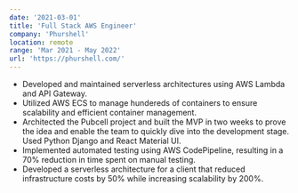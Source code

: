 ```yaml
---
date: '2021-03-01'
title: 'Full Stack AWS Engineer'
company: 'Phurshell'
location: remote
range: 'Mar 2021 - May 2022'
url: 'https://phurshell.com/'
---
```


- Developed and maintained serverless architectures using AWS Lambda and API Gateway.
- Utilized AWS ECS to manage hundereds of containers to ensure scalability and efficient container management.
- Architected the Pubcell project and built the MVP in two weeks to prove the idea and enable the team to quickly dive into the development stage. Used Python Django and React Material UI.
- Implemented automated testing using AWS CodePipeline, resulting in a 70% reduction in time spent on manual testing.
- Developed a serverless architecture for a client that reduced infrastructure costs by 50% while increasing scalability by 200%.
